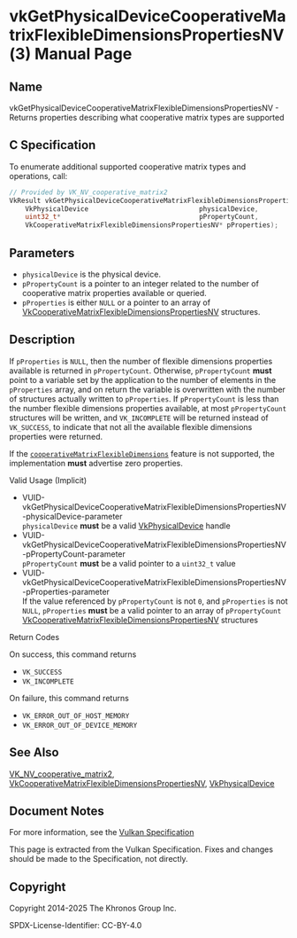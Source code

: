 # vkGetPhysicalDeviceCooperativeMatrixFlexibleDimensionsPropertiesNV(3) Manual Page

## Name

vkGetPhysicalDeviceCooperativeMatrixFlexibleDimensionsPropertiesNV - Returns properties describing what cooperative matrix types are supported



## [](#_c_specification)C Specification

To enumerate additional supported cooperative matrix types and operations, call:

```c++
// Provided by VK_NV_cooperative_matrix2
VkResult vkGetPhysicalDeviceCooperativeMatrixFlexibleDimensionsPropertiesNV(
    VkPhysicalDevice                            physicalDevice,
    uint32_t*                                   pPropertyCount,
    VkCooperativeMatrixFlexibleDimensionsPropertiesNV* pProperties);
```

## [](#_parameters)Parameters

- `physicalDevice` is the physical device.
- `pPropertyCount` is a pointer to an integer related to the number of cooperative matrix properties available or queried.
- `pProperties` is either `NULL` or a pointer to an array of [VkCooperativeMatrixFlexibleDimensionsPropertiesNV](https://registry.khronos.org/vulkan/specs/latest/man/html/VkCooperativeMatrixFlexibleDimensionsPropertiesNV.html) structures.

## [](#_description)Description

If `pProperties` is `NULL`, then the number of flexible dimensions properties available is returned in `pPropertyCount`. Otherwise, `pPropertyCount` **must** point to a variable set by the application to the number of elements in the `pProperties` array, and on return the variable is overwritten with the number of structures actually written to `pProperties`. If `pPropertyCount` is less than the number flexible dimensions properties available, at most `pPropertyCount` structures will be written, and `VK_INCOMPLETE` will be returned instead of `VK_SUCCESS`, to indicate that not all the available flexible dimensions properties were returned.

If the [`cooperativeMatrixFlexibleDimensions`](https://registry.khronos.org/vulkan/specs/latest/html/vkspec.html#features-cooperativeMatrixFlexibleDimensions) feature is not supported, the implementation **must** advertise zero properties.

Valid Usage (Implicit)

- [](#VUID-vkGetPhysicalDeviceCooperativeMatrixFlexibleDimensionsPropertiesNV-physicalDevice-parameter)VUID-vkGetPhysicalDeviceCooperativeMatrixFlexibleDimensionsPropertiesNV-physicalDevice-parameter  
  `physicalDevice` **must** be a valid [VkPhysicalDevice](https://registry.khronos.org/vulkan/specs/latest/man/html/VkPhysicalDevice.html) handle
- [](#VUID-vkGetPhysicalDeviceCooperativeMatrixFlexibleDimensionsPropertiesNV-pPropertyCount-parameter)VUID-vkGetPhysicalDeviceCooperativeMatrixFlexibleDimensionsPropertiesNV-pPropertyCount-parameter  
  `pPropertyCount` **must** be a valid pointer to a `uint32_t` value
- [](#VUID-vkGetPhysicalDeviceCooperativeMatrixFlexibleDimensionsPropertiesNV-pProperties-parameter)VUID-vkGetPhysicalDeviceCooperativeMatrixFlexibleDimensionsPropertiesNV-pProperties-parameter  
  If the value referenced by `pPropertyCount` is not `0`, and `pProperties` is not `NULL`, `pProperties` **must** be a valid pointer to an array of `pPropertyCount` [VkCooperativeMatrixFlexibleDimensionsPropertiesNV](https://registry.khronos.org/vulkan/specs/latest/man/html/VkCooperativeMatrixFlexibleDimensionsPropertiesNV.html) structures

Return Codes

On success, this command returns

- `VK_SUCCESS`
- `VK_INCOMPLETE`

On failure, this command returns

- `VK_ERROR_OUT_OF_HOST_MEMORY`
- `VK_ERROR_OUT_OF_DEVICE_MEMORY`

## [](#_see_also)See Also

[VK\_NV\_cooperative\_matrix2](https://registry.khronos.org/vulkan/specs/latest/man/html/VK_NV_cooperative_matrix2.html), [VkCooperativeMatrixFlexibleDimensionsPropertiesNV](https://registry.khronos.org/vulkan/specs/latest/man/html/VkCooperativeMatrixFlexibleDimensionsPropertiesNV.html), [VkPhysicalDevice](https://registry.khronos.org/vulkan/specs/latest/man/html/VkPhysicalDevice.html)

## [](#_document_notes)Document Notes

For more information, see the [Vulkan Specification](https://registry.khronos.org/vulkan/specs/latest/html/vkspec.html#vkGetPhysicalDeviceCooperativeMatrixFlexibleDimensionsPropertiesNV)

This page is extracted from the Vulkan Specification. Fixes and changes should be made to the Specification, not directly.

## [](#_copyright)Copyright

Copyright 2014-2025 The Khronos Group Inc.

SPDX-License-Identifier: CC-BY-4.0